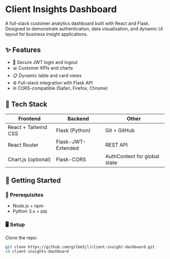 # Client Insights Dashboard

A full-stack customer analytics dashboard built with React and Flask. Designed to demonstrate authentication, data visualization, and dynamic UI layout for business insight applications.

## ✨ Features

- 🔐 Secure JWT login and logout
- 📊 Customer KPIs and charts
- 📋 Dynamic table and card views
- ⚙️ Full-stack integration with Flask API
- 🌐 CORS-compatible (Safari, Firefox, Chrome)

## 🧱 Tech Stack

| Frontend            | Backend             | Other            |
|---------------------|---------------------|------------------|
| React + Tailwind CSS | Flask (Python)      | Git + GitHub     |
| React Router        | Flask-JWT-Extended  | REST API         |
| Chart.js (optional) | Flask-CORS          | AuthContext for global state |

## 🚀 Getting Started

### 🔧 Prerequisites

- Node.js + npm
- Python 3.x + pip

### 🖥 Setup

Clone the repo:

```bash
git clone https://github.com/gilbe5jl/client-insight-dashboard.git
cd client-insights-dashboard